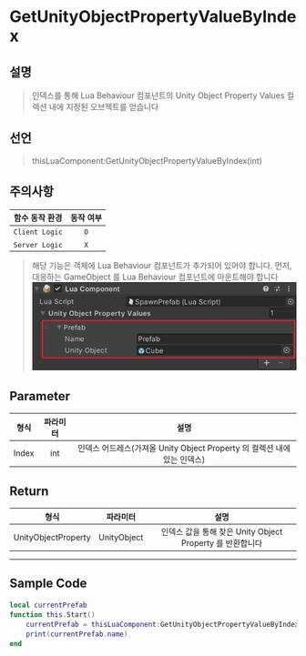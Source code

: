 # GetUnityObjectPropertyValueByIndex

## 설명
> 인덱스를 통해 Lua Behaviour 컴포넌트의 Unity Object Property Values 컬렉션 내에 지정된 오브젝트를 얻습니다
## 선언
> thisLuaComponent:GetUnityObjectPropertyValueByIndex(int)
## 주의사항
|    **함수 동작 환경**    | **동작 여부** |
|:------------------:|:---------:|
| ```Client Logic``` |  ```O```  |
| ```Server Logic``` |  ```X```  |

> 해당 기능은 객체에  Lua Behaviour 컴포넌트가 추가되어 있어야 합니다.
> 먼저, 대응하는 GameObject 를 Lua Behaviour 컴포넌트에 마운트해야 합니다
> ![](media/images/LuaBehaviour_1.png)

## Parameter
| **형식** | **파라미터** |                       **설명**                        |
|:------:|:--------:|:---------------------------------------------------:|
| Index  |   int    | 인덱스 어드레스(가져올 Unity Object Property 의 컬렉션 내에 있는 인덱스) |


## Return
|       **형식**        |  **파라미터**   |                   **설명**                    |
|:-------------------:|:-----------:|:-------------------------------------------:|
| UnityObjectProperty | UnityObject | 	인덱스 값을 통해 찾은 Unity Object Property 를 반환합니다 |



---
## Sample Code
```lua
local currentPrefab
function this.Start()
    currentPrefab = thisLuaComponent:GetUnityObjectPropertyValueByIndex(0).UnityObject
    print(currentPrefab.name)
end
```